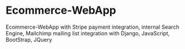 # Ecommerce-WebApp
Ecommerce-WebApp with Stripe payment integration, internal Search Engine, Mailchimp mailing list integration with Django, JavaScript, BootStrap, JQuery
